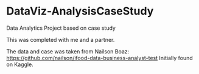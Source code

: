 # DataViz-AnalysisCaseStudy
Data Analytics Project based on case study

This was completed with me and a partner.

The data and case was taken from Nailson Boaz: https://github.com/nailson/ifood-data-business-analyst-test
Initially found on Kaggle.
